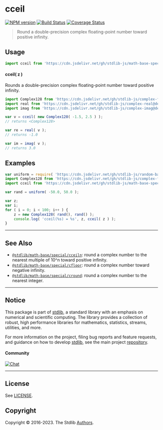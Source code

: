 <!--

@license Apache-2.0

Copyright (c) 2018 The Stdlib Authors.

Licensed under the Apache License, Version 2.0 (the "License");
you may not use this file except in compliance with the License.
You may obtain a copy of the License at

   http://www.apache.org/licenses/LICENSE-2.0

Unless required by applicable law or agreed to in writing, software
distributed under the License is distributed on an "AS IS" BASIS,
WITHOUT WARRANTIES OR CONDITIONS OF ANY KIND, either express or implied.
See the License for the specific language governing permissions and
limitations under the License.

-->

# cceil

[![NPM version][npm-image]][npm-url] [![Build Status][test-image]][test-url] [![Coverage Status][coverage-image]][coverage-url] <!-- [![dependencies][dependencies-image]][dependencies-url] -->

> Round a double-precision complex floating-point number toward positive infinity.



<section class="usage">

## Usage

```javascript
import cceil from 'https://cdn.jsdelivr.net/gh/stdlib-js/math-base-special-cceil@deno/mod.js';
```

#### cceil( z )

Rounds a double-precision complex floating-point number toward positive infinity.

```javascript
import Complex128 from 'https://cdn.jsdelivr.net/gh/stdlib-js/complex-float64@deno/mod.js';
import real from 'https://cdn.jsdelivr.net/gh/stdlib-js/complex-real@deno/mod.js';
import imag from 'https://cdn.jsdelivr.net/gh/stdlib-js/complex-imag@deno/mod.js';

var v = cceil( new Complex128( -1.5, 2.5 ) );
// returns <Complex128>

var re = real( v );
// returns -1.0

var im = imag( v );
// returns 3.0
```

</section>

<!-- /.usage -->

<section class="examples">

## Examples

<!-- eslint no-undef: "error" -->

```javascript
var uniform = require( 'https://cdn.jsdelivr.net/gh/stdlib-js/random-base-uniform' ).factory;
import Complex128 from 'https://cdn.jsdelivr.net/gh/stdlib-js/complex-float64@deno/mod.js';
import cceil from 'https://cdn.jsdelivr.net/gh/stdlib-js/math-base-special-cceil@deno/mod.js';

var rand = uniform( -50.0, 50.0 );

var z;
var i;
for ( i = 0; i < 100; i++ ) {
    z = new Complex128( rand(), rand() );
    console.log( 'cceil(%s) = %s', z, cceil( z ) );
}
```

</section>

<!-- /.examples -->

<!-- C interface documentation. -->



<!-- Section for related `stdlib` packages. Do not manually edit this section, as it is automatically populated. -->

<section class="related">

* * *

## See Also

-   <span class="package-name">[`@stdlib/math-base/special/cceiln`][@stdlib/math/base/special/cceiln]</span><span class="delimiter">: </span><span class="description">round a complex number to the nearest multiple of 10^n toward positive infinity.</span>
-   <span class="package-name">[`@stdlib/math-base/special/cfloor`][@stdlib/math/base/special/cfloor]</span><span class="delimiter">: </span><span class="description">round a complex number toward negative infinity.</span>
-   <span class="package-name">[`@stdlib/math-base/special/cround`][@stdlib/math/base/special/cround]</span><span class="delimiter">: </span><span class="description">round a complex number to the nearest integer.</span>

</section>

<!-- /.related -->

<!-- Section for all links. Make sure to keep an empty line after the `section` element and another before the `/section` close. -->


<section class="main-repo" >

* * *

## Notice

This package is part of [stdlib][stdlib], a standard library with an emphasis on numerical and scientific computing. The library provides a collection of robust, high performance libraries for mathematics, statistics, streams, utilities, and more.

For more information on the project, filing bug reports and feature requests, and guidance on how to develop [stdlib][stdlib], see the main project [repository][stdlib].

#### Community

[![Chat][chat-image]][chat-url]

---

## License

See [LICENSE][stdlib-license].


## Copyright

Copyright &copy; 2016-2023. The Stdlib [Authors][stdlib-authors].

</section>

<!-- /.stdlib -->

<!-- Section for all links. Make sure to keep an empty line after the `section` element and another before the `/section` close. -->

<section class="links">

[npm-image]: http://img.shields.io/npm/v/@stdlib/math-base-special-cceil.svg
[npm-url]: https://npmjs.org/package/@stdlib/math-base-special-cceil

[test-image]: https://github.com/stdlib-js/math-base-special-cceil/actions/workflows/test.yml/badge.svg?branch=vnull
[test-url]: https://github.com/stdlib-js/math-base-special-cceil/actions/workflows/test.yml?query=branch:vnull

[coverage-image]: https://img.shields.io/codecov/c/github/stdlib-js/math-base-special-cceil/main.svg
[coverage-url]: https://codecov.io/github/stdlib-js/math-base-special-cceil?branch=main

<!--

[dependencies-image]: https://img.shields.io/david/stdlib-js/math-base-special-cceil.svg
[dependencies-url]: https://david-dm.org/stdlib-js/math-base-special-cceil/main

-->

[chat-image]: https://img.shields.io/gitter/room/stdlib-js/stdlib.svg
[chat-url]: https://gitter.im/stdlib-js/stdlib/

[stdlib]: https://github.com/stdlib-js/stdlib

[stdlib-authors]: https://github.com/stdlib-js/stdlib/graphs/contributors

[umd]: https://github.com/umdjs/umd
[es-module]: https://developer.mozilla.org/en-US/docs/Web/JavaScript/Guide/Modules

[deno-url]: https://github.com/stdlib-js/math-base-special-cceil/tree/deno
[umd-url]: https://github.com/stdlib-js/math-base-special-cceil/tree/umd
[esm-url]: https://github.com/stdlib-js/math-base-special-cceil/tree/esm
[branches-url]: https://github.com/stdlib-js/math-base-special-cceil/blob/main/branches.md

[stdlib-license]: https://raw.githubusercontent.com/stdlib-js/math-base-special-cceil/main/LICENSE

<!-- <related-links> -->

[@stdlib/math/base/special/cceiln]: https://github.com/stdlib-js/math-base-special-cceiln/tree/deno

[@stdlib/math/base/special/cfloor]: https://github.com/stdlib-js/math-base-special-cfloor/tree/deno

[@stdlib/math/base/special/cround]: https://github.com/stdlib-js/math-base-special-cround/tree/deno

<!-- </related-links> -->

</section>

<!-- /.links -->
